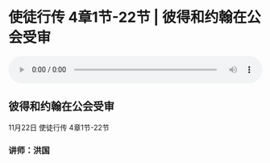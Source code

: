 # 使徒行传 4章1节-22节 | 彼得和约翰在公会受审

<audio style="width: 100%;" preload="false" controls controlslist="nodownload"><source src="https://cdn.simai.ml/audio/mp3/2020/tu_4_1-22-201122.mp3" type="audio/mpeg">Your browser does not support the audio element.</audio>

## 彼得和约翰在公会受审
11月22日 
使徒行传 4章1节-22节
### 讲师：洪国


